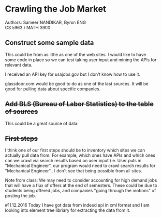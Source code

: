# Crawling the Job Market
Authors: Sameer NANDIKAR, Byron ENG <br>
CS 5963 / MATH 3900 <br>


## Construct some sample data

This could be from as little as one of the web sites. I would like to have some code in place so we can test taking user input and mining the APIs for relevant data.

I received an API key for usajobs.gov but I don't know how to use it.

glassdoor.com would be good to do as one of the last sources. It will be good for pulling data about specific companies.

## ~~Add BLS (Bureau of Labor Statistics) to the table of sources~~

This could be a great source of data

## ~~First steps~~

I think one of our first steps should be to inventory which sites we can actually pull data from. For example, which ones have APIs and which ones can we crawl via search results based on user input (ie. User puts in "Mechanical Engineer", our program would need to crawl search results for "Mechanical Engineer".. I don't see that being possible from all sites.

Note from class: We may need to consider accounting for high demand jobs that will have a flux of offers at the end of semesters. These could be due to students being offered jobs, and companies "going through the motions" of posting the job.

#11.12.2016 Today I have got data from indeed api in xml format and I am looking into element tree libriary for extracting the data from it. 